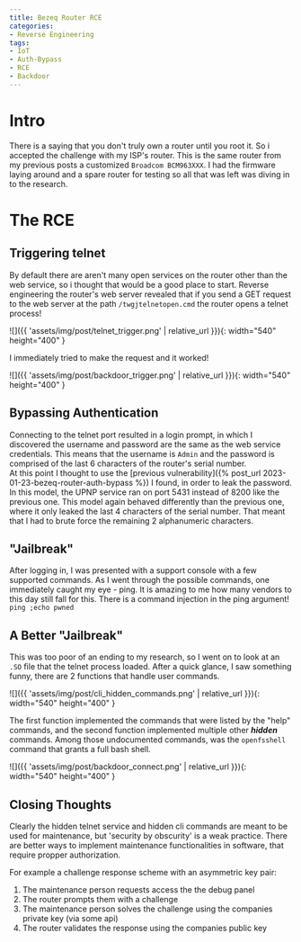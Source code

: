 ```yaml
---
title: Bezeq Router RCE
categories:
- Reverse Engineering
tags:
- IoT
- Auth-Bypass
- RCE
- Backdoor
---
```


# Intro
There is a saying that you don't truly own a router until you root it. So i accepted the challenge with my ISP's router.
This is the same router from my previous posts a customized `Broadcom BCM963XXX`.
I had the firmware laying around and a spare router for testing so all that was left was diving in to the research.
# The RCE
## Triggering telnet
By default there are aren't many open services on the router other than the web service, so i thought that would be a good place to start.
Reverse engineering the router's web server revealed that if you send a GET request to the web server at the path `/twgjtelnetopen.cmd` the router opens a telnet process!

![]({{ 'assets/img/post/telnet_trigger.png' | relative_url }}){: width="540" height="400" }

I immediately tried to make the request and it worked!

![]({{ 'assets/img/post/backdoor_trigger.png' | relative_url }}){: width="540" height="400" }
## Bypassing Authentication
Connecting to the telnet port resulted in a login prompt, in which I discovered the username and password are the same as the web service credentials. This means that the username is `Admin` and the password is comprised of the last 6 characters of the router's serial number.  
At this point I thought to use the [previous vulnerability]({% post_url 2023-01-23-bezeq-router-auth-bypass %}) I found, in order to leak the password. In this model, the UPNP service ran on port 5431 instead of 8200 like the previous one.
This model again behaved differently than the previous one, where it only leaked the last 4 characters of the serial number. That meant that I had to brute force the remaining 2 alphanumeric characters.
## "Jailbreak"
After logging in, I was presented with a support console with a few supported commands. As I went through the possible commands, one immediately caught my eye - ping.
It is amazing to me how many vendors to this day still fall for this. There is a command injection in the ping argument!
`ping ;echo pwned`
## A Better "Jailbreak"
This was too poor of an ending to my research, so I went on to look at an `.SO` file that the telnet process loaded. After a quick glance, I saw something funny, there are 2 functions that handle user commands.

![]({{ 'assets/img/post/cli_hidden_commands.png' | relative_url }}){: width="540" height="400" }

The first function implemented the commands that were listed by the "help" commands, and the second function implemented multiple other ***hidden*** commands.
Among those undocumented commands, was the `openfsshell` command that grants a full bash shell.

![]({{ 'assets/img/post/backdoor_connect.png' | relative_url }}){: width="540" height="400" }
## Closing Thoughts
Clearly the hidden telnet service and hidden cli commands are meant to be used for maintenance, but 'security by obscurity' is a weak practice. There are better ways to implement maintenance functionalities in software, that require propper authorization.

For example a challenge response scheme with an asymmetric key pair:
1. The maintenance person requests access the the debug panel
2. The router prompts them with a challenge
3. The maintenance person solves the challenge using the companies private key (via some api)
4.  The router validates the response using the companies public key
